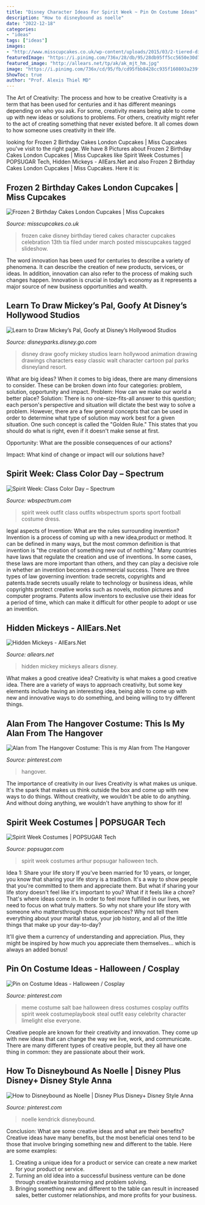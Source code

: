 ```yaml
---
title: "Disney Character Ideas For Spirit Week ~ Pin On Costume Ideas"
description: "How to disneybound as noelle"
date: "2022-12-18"
categories:
- "ideas"
tags: ["ideas"]
images:
- "http://www.misscupcakes.co.uk/wp-content/uploads/2015/03/2-tiered-disney-Frozen-birthday-cake.jpg"
featuredImage: "https://i.pinimg.com/736x/28/db/95/28db95ff5cc5650e30d76a842accb408.jpg"
featured_image: "http://allears.net/tp/ak/ak_mjt_hm.jpg"
image: "https://i.pinimg.com/736x/cd/95/fb/cd95fbb8428cc935f160803a239fb95f.jpg"
ShowToc: true
author: "Prof. Alexis Thiel MD"
---
```



The Art of Creativity: The process and how to be creative
Creativity is a term that has been used for centuries and it has different meanings depending on who you ask. For some, creativity means being able to come up with new ideas or solutions to problems. For others, creativity might refer to the act of creating something that never existed before. It all comes down to how someone uses creativity in their life.

	

		
looking for Frozen 2 Birthday Cakes London Cupcakes | Miss Cupcakes you've visit to the right page. We have 8 Pictures about Frozen 2 Birthday Cakes London Cupcakes | Miss Cupcakes like Spirit Week Costumes | POPSUGAR Tech, Hidden Mickeys - AllEars.Net and also Frozen 2 Birthday Cakes London Cupcakes | Miss Cupcakes. Here it is:
		
    
## Frozen 2 Birthday Cakes London Cupcakes | Miss Cupcakes

<img loading=lazy src="http://www.misscupcakes.co.uk/wp-content/uploads/2015/03/2-tiered-disney-Frozen-birthday-cake.jpg" onerror="this.onerror=null;this.src='https://tse2.mm.bing.net/th?id=OIP.RjhfA6UTnEVn99sxGO7W6gHaKy&amp;pid=15.1';" alt="Frozen 2 Birthday Cakes London Cupcakes | Miss Cupcakes">

_Source: misscupcakes.co.uk_

>frozen cake disney birthday tiered cakes character cupcakes celebration 13th tia filed under march posted misscupcakes tagged slideshow. 

	

The word innovation has been used for centuries to describe a variety of phenomena. It can describe the creation of new products, services, or ideas. In addition, innovation can also refer to the process of making such changes happen. Innovation is crucial in today’s economy as it represents a major source of new business opportunities and wealth.

    
## Learn To Draw Mickey’s Pal, Goofy At Disney’s Hollywood Studios

<img loading=lazy src="https://cdn1.parksmedia.wdprapps.disney.com/media/blog/wp-content/uploads/2015/05/GSS665586.jpg" onerror="this.onerror=null;this.src='https://tse1.mm.bing.net/th?id=OIP.QTNT3nds_lcNmsBlrarOcwHaFj&amp;pid=15.1';" alt="Learn to Draw Mickey’s Pal, Goofy at Disney’s Hollywood Studios">

_Source: disneyparks.disney.go.com_

>disney draw goofy mickey studios learn hollywood animation drawing drawings characters easy classic walt character cartoon pal parks disneyland resort. 

	

What are big ideas?
When it comes to big ideas, there are many dimensions to consider. These can be broken down into four categories: problem, solution, opportunity and impact. 
Problem: How can we make our world a better place? 
Solution: There is no one-size-fits-all answer to this question; each person's perspective and situation will dictate the best way to solve a problem. However, there are a few general concepts that can be used in order to determine what type of solution may work best for a given situation. One such concept is called the "Golden Rule." This states that you should do what is right, even if it doesn't make sense at first. 

Opportunity: What are the possible consequences of our actions? 

Impact: What kind of change or impact will our solutions have?

    
## Spirit Week: Class Color Day – Spectrum

<img loading=lazy src="https://wbspectrum.com/wp-content/uploads/2015/03/g.jpg" onerror="this.onerror=null;this.src='https://tse2.mm.bing.net/th?id=OIP.pTZ_rhnVDcrJJKwPAEwAGwAAAA&amp;pid=15.1';" alt="Spirit Week: Class Color Day – Spectrum">

_Source: wbspectrum.com_

>spirit week outfit class outfits wbspectrum sports sport football costume dress. 

	

legal aspects of Invention: What are the rules surrounding invention?
Invention is a process of coming up with a new idea,product or method. It can be defined in many ways, but the most common definition is that invention is "the creation of something new out of nothing." Many countries have laws that regulate the creation and use of inventions. In some cases, these laws are more important than others, and they can play a decisive role in whether an invention becomes a commercial success.
There are three types of law governing invention: trade secrets, copyrights and patents.trade secrets usually relate to technology or business ideas, while copyrights protect creative works such as novels, motion pictures and computer programs. Patents allow inventors to exclusive use their ideas for a period of time, which can make it difficult for other people to adopt or use an invention.

    
## Hidden Mickeys - AllEars.Net

<img loading=lazy src="http://allears.net/tp/ak/ak_mjt_hm.jpg" onerror="this.onerror=null;this.src='https://tse1.mm.bing.net/th?id=OIP.yAyxYoNFAmitoy8-__sqlQAAAA&amp;pid=15.1';" alt="Hidden Mickeys - AllEars.Net">

_Source: allears.net_

>hidden mickey mickeys allears disney. 

	

What makes a good creative idea?
Creativity is what makes a good creative idea. There are a variety of ways to approach creativity, but some key elements include having an interesting idea, being able to come up with new and innovative ways to do something, and being willing to try different things.

    
## Alan From The Hangover Costume: This Is My Alan From The Hangover

<img loading=lazy src="https://i.pinimg.com/736x/28/db/95/28db95ff5cc5650e30d76a842accb408.jpg" onerror="this.onerror=null;this.src='https://tse4.mm.bing.net/th?id=OIP.dHUd31hCXbu1Yc6Pd7yK9wHaLW&amp;pid=15.1';" alt="Alan from The Hangover Costume: This is my Alan from The Hangover">

_Source: pinterest.com_

>hangover. 

	

The importance of creativity in our lives
Creativity is what makes us unique. It's the spark that makes us think outside the box and come up with new ways to do things. Without creativity, we wouldn't be able to do anything. And without doing anything, we wouldn't have anything to show for it!

    
## Spirit Week Costumes | POPSUGAR Tech

<img loading=lazy src="https://media1.popsugar-assets.com/files/thumbor/sQqDzXDB4j_kZYADNLqXxf21pFY/fit-in/728xorig/filters:format_auto-!!-:strip_icc-!!-/2016/10/14/920/n/1922507/8151314b5801488e353312.61240740_edit_img_twitter_post_image_file_16516765_1476477343.jpg" onerror="this.onerror=null;this.src='https://tse3.mm.bing.net/th?id=OIP.ONmP34TvGnwyZqNVErnuuAHaJ4&amp;pid=15.1';" alt="Spirit Week Costumes | POPSUGAR Tech">

_Source: popsugar.com_

>spirit week costumes arthur popsugar halloween tech. 

	

Idea 1: Share your life story
If you've been married for 10 years, or longer, you know that sharing your life story is a tradition. It's a way to show people that you're committed to them and appreciate them. But what if sharing your life story doesn't feel like it's important to you? What if it feels like a chore?
That's where ideas come in. In order to feel more fulfilled in our lives, we need to focus on what truly matters. So why not share your life story with someone who mattersthrough those experiences? Why not tell them everything about your marital status, your job history, and all of the little things that make up your day-to-day?

It'll give them a currency of understanding and appreciation. Plus, they might be inspired by how much you appreciate them themselves... which is always an added bonus!

    
## Pin On Costume Ideas - Halloween / Cosplay

<img loading=lazy src="https://i.pinimg.com/736x/7d/5d/3a/7d5d3a0c101c242740415d7d46157987--bae-meme-character-ideas.jpg" onerror="this.onerror=null;this.src='https://tse1.mm.bing.net/th?id=OIP.HqExa0ZcFs3ScxJwRCMAiQAAAA&amp;pid=15.1';" alt="Pin on Costume Ideas - Halloween / Cosplay">

_Source: pinterest.com_

>meme costume salt bae halloween dress costumes cosplay outfits spirit week costumeplaybook steal outfit easy celebrity character limelight else everyone. 

	

Creative people are known for their creativity and innovation. They come up with new ideas that can change the way we live, work, and communicate. There are many different types of creative people, but they all have one thing in common: they are passionate about their work.

    
## How To Disneybound As Noelle | Disney Plus Disney+ Disney Style Anna

<img loading=lazy src="https://i.pinimg.com/736x/cd/95/fb/cd95fbb8428cc935f160803a239fb95f.jpg" onerror="this.onerror=null;this.src='https://tse3.mm.bing.net/th?id=OIP.KkSh9WEmFOm_LeERfdqeoAHaLH&amp;pid=15.1';" alt="How to Disneybound as Noelle | Disney Plus Disney+ Disney Style Anna">

_Source: pinterest.com_

>noelle kendrick disneybound. 

	

Conclusion: What are some creative ideas and what are their benefits?
Creative ideas have many benefits, but the most beneficial ones tend to be those that involve bringing something new and different to the table. Here are some examples:
1. Creating a unique idea for a product or service can create a new market for your product or service.
2. Turning an old idea into a successful business venture can be done through creative brainstorming and problem solving.
3. Bringing something new and different to the table can result in increased sales, better customer relationships, and more profits for your business.

